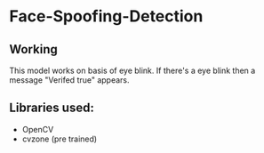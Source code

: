 # Face-Spoofing-Detection

## Working
This model works on basis of eye blink. If there's a eye blink then a message "Verifed true" appears.

## Libraries used:
* OpenCV
* cvzone (pre trained)

